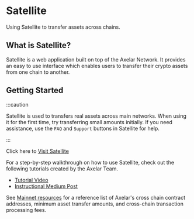 # Satellite

Using Satellite to transfer assets across chains.

## What is Satellite?

Satellite is a web application built on top of the Axelar Network. It provides an easy to use interface which enables users to transfer their crypto assets from one chain to another.

## Getting Started

:::caution

Satellite is used to transfers real assets across main networks. When using it for the first time, try transferring small amounts initially. If you need assistance, use the `FAQ` and `Support` buttons in Satellite for help.

:::

Click here to [Visit Satellite](https://satellite.axelar.network/)

For a step-by-step walkthrough on how to use Satellite, check out the following tutorials created by the Axelar Team.

- [Tutorial Video](https://www.youtube.com/watch?v=VsfCJl1A9QI)
- [Instructional Medium Post](https://medium.com/axelar/transfer-terra-assets-to-evm-chains-using-satellite-f6480c7ff20c)

See [Mainnet resources](/resources/mainnet) for a reference list of Axelar's cross chain contract addresses, minimum asset transfer amounts, and cross-chain transaction processing fees.
